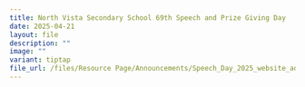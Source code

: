```yaml
---
title: North Vista Secondary School 69th Speech and Prize Giving Day
date: 2025-04-21
layout: file
description: ""
image: ""
variant: tiptap
file_url: /files/Resource Page/Announcements/Speech_Day_2025_website_ad.pdf
---
```

